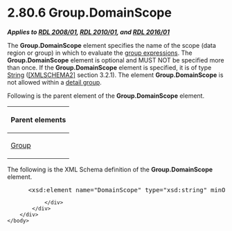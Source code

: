 <html dir="LTR" xmlns:mshelp="http://msdn.microsoft.com/mshelp" xmlns:ddue="http://ddue.schemas.microsoft.com/authoring/2003/5" xmlns:xlink="http://www.w3.org/1999/xlink" xmlns:tool="http://www.microsoft.com/tooltip">
    <head>
        <meta http-equiv="Content-Type" content="text/html; CHARSET=utf-8"></meta>
        <meta name="save" content="history"></meta>
        <title>2.80.6 Group.DomainScope</title>
        <xml>
            <mshelp:toctitle title="2.80.6 Group.DomainScope"></mshelp:toctitle>
            <mshelp:rltitle title="[MS-RDL]: Group.DomainScope"></mshelp:rltitle>
            <mshelp:keyword index="A" term="86754790-cb09-4dc2-b2a4-57207f65733d"></mshelp:keyword>
            <mshelp:attr name="DCSext.ContentType" value="open specification"></mshelp:attr>
            <mshelp:attr name="AssetID" value="86754790-cb09-4dc2-b2a4-57207f65733d"></mshelp:attr>
            <mshelp:attr name="TopicType" value="kbRef"></mshelp:attr>
            <mshelp:attr name="DCSext.Title" value="[MS-RDL]: Group.DomainScope" />
        </xml>
    </head>
    <body>
        <div id="header">
            <h1 class="heading">2.80.6 Group.DomainScope</h1>
        </div>
        <div id="mainSection">
            <div id="mainBody">
                <div id="allHistory" class="saveHistory"></div>
                <div id="sectionSection0" class="section" name="collapseableSection">
                    

<p><b><i>Applies to </i></b><a href="1e855f94-4617-47e4-b89e-0856c6cb420f.htm"><b><i>RDL 2008/01</i></b></a><b><i>,
</i></b><a href="3428e690-a348-4ec7-8a6a-8efb42d2cdee.htm"><b><i>RDL 2010/01</i></b></a><b><i>,
and </i></b><a href="52ce3983-2bfc-4e72-9359-42aaf5fe4509.htm"><b><i>RDL 2016/01</i></b></a></p>

<p>The <b>Group.DomainScope</b> element specifies the name of
the scope (data region or group) in which to evaluate the <a href="b2482b3f-74ab-4ca8-a9e5-c07955011743.htm#gt_75bd4c80-aee7-4a88-bfb7-2228acc3ffe6">group expressions</a>. The <b>Group.DomainScope</b>
element is optional and MUST NOT be specified more than once. If the <b>Group.DomainScope</b>
element is specified, it is of type <a href="1ed81ef3-a683-45e3-aaad-bd2bbe71bc3d.htm">String</a> (<a href="https://go.microsoft.com/fwlink/?LinkId=90610">[XMLSCHEMA2]</a> section
3.2.1). The element <b>Group.DomainScope</b> is not allowed within a <a href="b2482b3f-74ab-4ca8-a9e5-c07955011743.htm#gt_e6e777c9-c361-4606-b473-c8dd8fddf3b8">detail group</a>.</p>

<p>Following is the parent element of the <b>Group.DomainScope</b>
element.</p>

<table>
 <thead>
  <tr>
   <th>
   <p>Parent elements</p>
   </th>
  </tr>
 </thead>
 <tr>
  <td>
  <p><a href="dbfff811-1be7-4e8b-a5d2-6cc522317fbe.htm">Group</a></p>
  </td>
 </tr>
</table>

<p>The following is the XML Schema definition of the <b>Group.DomainScope</b>
element.</p>

<dl>
<dd>
<div><pre> &lt;xsd:element name=&quot;DomainScope&quot; type=&quot;xsd:string&quot; minOccurs=&quot;0&quot; /&gt;
</pre></div>
</dd></dl>


                </div>
            </div>
        </div>
    </body>
</html>